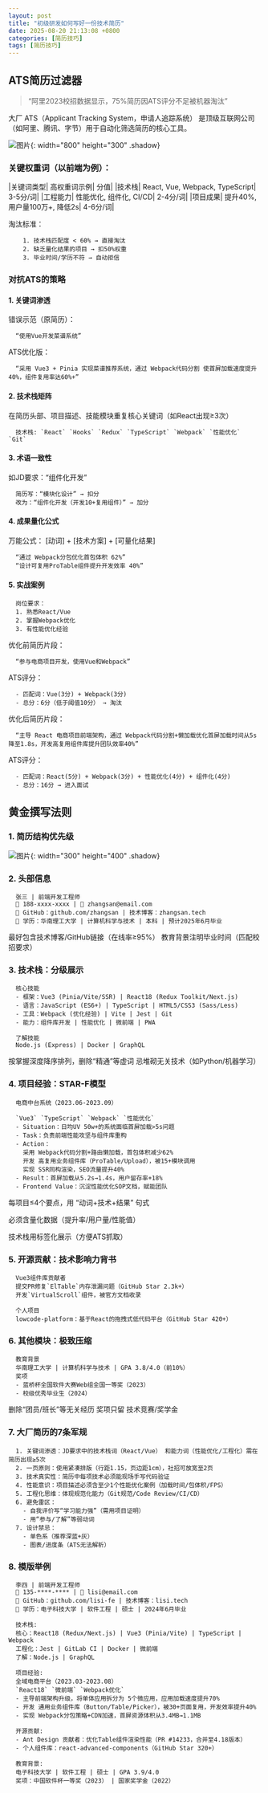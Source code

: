 ```yaml
---
layout: post
title: "初级研发如何写好一份技术简历"
date: 2025-08-20 21:13:08 +0800
categories: [简历技巧]
tags: [简历技巧]
---
```


## ATS简历过滤器

> “阿里2023校招数据显示，75%简历因ATS评分不足被机器淘汰”

大厂 ATS（Applicant Tracking System，申请人追踪系统） 是顶级互联网公司（如阿里、腾讯、字节）用于自动化筛选简历的核心工具。

![图片](/assets/img/posts/2025-08-20/a.png){: width="800" height="300" .shadow}

### 关键权重词（以前端为例）：

|关键词类型|	高权重词示例|	分值|
|技术栈|	React, Vue, Webpack, TypeScript|	3-5分/词|
|工程能力|	性能优化, 组件化, CI/CD|	2-4分/词|
|项目成果|	提升40%, 用户量100万+, 降低2s|	4-6分/词|

淘汰标准：

        1. 技术栈匹配度 < 60% → 直接淘汰
        2. 缺乏量化结果的项目 → 扣50%权重
        3. 毕业时间/学历不符 → 自动拒信

### 对抗ATS的策略

#### 1. 关键词渗透
错误示范（原简历）：

      “使用Vue开发菜谱系统”

ATS优化版：

      “采用 Vue3 + Pinia 实现菜谱推荐系统，通过 Webpack代码分割 使首屏加载速度提升40%，组件复用率达60%+”


#### 2. 技术栈矩阵
在简历头部、项目描述、技能模块重复核心关键词（如React出现≥3次）

      技术栈: `React` `Hooks` `Redux` `TypeScript` `Webpack` `性能优化` `Git`


#### 3. 术语一致性

如JD要求：“组件化开发”

      简历写：“模块化设计” → 扣分
      改为：“组件化开发（开发10+复用组件）” → 加分


#### 4. 成果量化公式

万能公式：
[动词] + [技术方案] + [可量化结果]

      “通过 Webpack分包优化首包体积 62%”
      “设计可复用ProTable组件提升开发效率 40%”


#### 5. 实战案例

      岗位要求：
      1. 熟悉React/Vue
      2. 掌握Webpack优化
      3. 有性能优化经验

优化前简历片段：

      “参与电商项目开发，使用Vue和Webpack”

ATS评分：

      - 匹配词：Vue(3分) + Webpack(3分)
      - 总分：6分（低于阈值10分） → 淘汰

优化后简历片段：

      “主导 React 电商项目前端架构，通过 Webpack代码分割+懒加载优化首屏加载时间从5s降至1.8s，开发高复用组件库提升团队效率40%”

ATS评分：

      - 匹配词：React(5分) + Webpack(3分) + 性能优化(4分) + 组件化(4分)
      - 总分：16分 → 进入面试


## 黄金撰写法则

### 1. 简历结构优先级

![图片](/assets/img/posts/2025-08-20/b.png){: width="300" height="400" .shadow}



### 2. 头部信息

      张三 | 前端开发工程师
      📱 188-xxxx-xxxx | 📧 zhangsan@email.com
      🔗 GitHub：github.com/zhangsan | 技术博客：zhangsan.tech
      🏫 学历：华南理工大学 | 计算机科学与技术 | 本科 | 预计2025年6月毕业

最好包含技术博客/GitHub链接（在线率≥95%）
教育背景注明毕业时间（匹配校招要求）

### 3. 技术栈：分级展示

      核心技能
      - 框架：Vue3 (Pinia/Vite/SSR) | React18 (Redux Toolkit/Next.js)
      - 语言：JavaScript (ES6+) | TypeScript | HTML5/CSS3 (Sass/Less)
      - 工具：Webpack (优化经验) | Vite | Jest | Git
      - 能力：组件库开发 | 性能优化 | 微前端 | PWA

      了解技能
      Node.js (Express) | Docker | GraphQL

按掌握深度降序排列，删除“精通”等虚词
忌堆砌无关技术（如Python/机器学习）

### 4. 项目经验：STAR-F模型

      电商中台系统（2023.06-2023.09）

      `Vue3` `TypeScript` `Webpack` `性能优化`
      - Situation：日均UV 50w+的系统面临首屏加载>5s问题
      - Task：负责前端性能攻坚与组件库重构
      - Action：
        采用 Webpack代码分割+路由懒加载，首包体积减少62%
        开发 高复用业务组件库（ProTable/Upload），被15+模块调用
        实现 SSR同构渲染，SEO流量提升40%
      - Result：首屏加载从5.2s→1.4s，用户留存率+18%
      - Frontend Value：沉淀性能优化SOP文档，赋能团队

每项目≤4个要点，用 “动词+技术+结果” 句式

必须含量化数据（提升率/用户量/性能值）

技术栈用标签化展示（方便ATS抓取）

### 5. 开源贡献：技术影响力背书

      Vue3组件库贡献者
      提交PR修复`ElTable`内存泄漏问题（GitHub Star 2.3k+）
      开发`VirtualScroll`组件，被官方文档收录

      个人项目
      lowcode-platform：基于React的拖拽式低代码平台（GitHub Star 420+）

### 6. 其他模块：极致压缩

      教育背景
      华南理工大学 | 计算机科学与技术 | GPA 3.8/4.0（前10%）
      奖项
      - 蓝桥杯全国软件大赛Web组全国一等奖（2023）
      - 校级优秀毕业生（2024）

删除“团员/班长”等无关经历
奖项只留 技术竞赛/奖学金

### 7. 大厂简历的7条军规

      1. 关键词渗透：JD要求中的技术栈词（React/Vue） 和能力词（性能优化/工程化）需在简历出现≥5次
      2. 一页原则：使用紧凑排版（行距1.15，页边距1cm），社招可放宽至2页
      3. 技术真实性：简历中每项技术必须能现场手写代码验证
      4. 性能意识：项目描述必须含至少1个性能优化案例（加载时间/包体积/FPS）
      5. 工程化思维：体现规范化能力（Git规范/Code Review/CI/CD）
      6. 避免雷区：
        - 自我评价写“学习能力强”（需用项目证明）
        - 用“参与/了解”等弱动词
      7. 设计禁忌：
        - 单色系（推荐深蓝+灰）
        - 图表/进度条（ATS无法解析）

### 8. 模版举例

      李四 | 前端开发工程师
      📱 135-****-**** | 📧 lisi@email.com
      🔗 GitHub：github.com/lisi-fe | 技术博客：lisi.tech
      🏫 学历：电子科技大学 | 软件工程 | 硕士 | 2024年6月毕业

      技术栈:
      核心：React18 (Redux/Next.js) | Vue3 (Pinia/Vite) | TypeScript | Webpack
      工程化：Jest | GitLab CI | Docker | 微前端
      了解：Node.js | GraphQL

      项目经验:
      全域电商平台（2023.03-2023.08）
      `React18` `微前端` `Webpack优化`
      - 主导前端架构升级，将单体应用拆分为 5个微应用，应用加载速度提升70%
      - 开发 通用业务组件库（Button/Table/Picker），被30+页面复用，开发效率提升40%
      - 实现 Webpack分包策略+CDN加速，首屏资源体积从3.4MB→1.1MB

      开源贡献:
      - Ant Design 贡献者：优化Table组件渲染性能（PR #14233，合并至4.18版本）
      - 个人组件库：react-advanced-components（GitHub Star 320+）

      教育背景:
      电子科技大学 | 软件工程 | 硕士 | GPA 3.9/4.0
      奖项：中国软件杯一等奖（2023） | 国家奖学金（2022）





